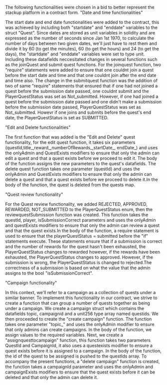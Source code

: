 The following functionalities were chosen in a bid to better represent the stackup platform in a contract form.
"Date and time functionalities"

The start date and end date functionalities were added to the contract, this was achieved by including both "startdate" and "enddate" variables to the struct "Quest". Since dates are stored as unit variables in solidity and are expressed as the number of seconds since Jan 1st 1970, to calculate the number of days between two given dates, we'll just have to rest them and divide it by 60 (to get the minutes), 60 (to get the hours) and 24 (to get the days), the "startdate" and "enddate" variables were set to type unit. 
Including these datafields neccesitated changes in several functions such as the joinQuest and submit quest functions. For the joinquest function, two "require" statements were added to ensure that one couldnt join a quest before the start date and time and that one couldnt join after the end date and time also.
The change in the submitquest function was the addition of two of same "require" statements that ensured that if one had not joined a quest before the submission date passed, one couldnt submit and the PlayerQuestStatus was set as Not_submitted. However, if one had joined a quest before the submission date passed and one didn't make a submission before the submission date passed, PlayerQuestStatus was set as Not_submitted. Howevr if one joins and submits before the quest's end date, the PlayerQuestStatus is set as SUBMITTED.

"Edit and Delete functionalities"

The first function that was added is the "Edit and Delete" quest functionality, for the edit quest function, it takes six parameters (questId,title_,reward_,numberOfRewards_,startDate_, endDate_) and uses the onlyAdmin and QuestExists modifiers to ensure that only the admin can edit a quest and that a quest exists before we proceed to edit it. The body of the function assigns the new parameters to the quest's datafields.
The delete quest function takes one parameter (questId)  and uses the onlyAdmin and QuestExists modifiers to ensure that only the admin can delete a quest and that a quest exists before we proceed to delete it.In the body of the function, the quest is deleted from the quests map.


"Quest review functionality"

For the Quest review functionality, we added REJECTED, APPROVED, REWARDED, NOT_SUBMITTED to the PlayerQuestStatus enum, then the reviewquestSubmission function was created. This function takes the questId, player, isSubmissionCorrect parameters and uses the onlyAdmin and questExists modifiers to ensure that only the admin can review a quest and that the quest exists.In the body of the function, a require statement is used to ensure that the playerQuestStatus = submitted before the "if" statements execute. These statements ensure that if a submission is correct and the number of rewards for the quest hasn't been exhausted, the PlayerQuestStatus changes to rewarded however, if the rewards have been exhausted, the PlayerQuestStatus changes to approved. However, if the submission is wrong, the PlayerQuestStatus is changed to rejected.The correctness of a submission is based on what the value that the admin assigns to the bool "isSubmissionCorrect".

"Campaign functionality"

In this context, we'll refer to a campaign as a collection of quests under a similar banner. To implement this functionality in our contract, we strive to create a function that can group a number of quests together as being under a campaign. We create a campaign struct which contains the datafields topic, campaignid and a unit256 type array named questids. We then proceeded to create the "create campaign" function. The function takes one parameter "topic_" and uses the onlyAdmin modifier to ensure that only admins can create campaigns. In the body of the function, we assign values to the required variables. Next, we create a "assignquesttocampaign" function, this function takes two parameters QuestId and CampaignId, it also uses a questexists modifier to ensure a quest exists before it is assigned to a campaign. In the body of the function, the id of the quest to be assigned is pushed to the questIds array. To accompany the present functions, a "delete campaign" function is created, the function takes a campaignId parameter and uses the onlyAdmin and campaignExists modifiers to ensure that the quest exists before it can be deleted and that only the admin can delete it.    

